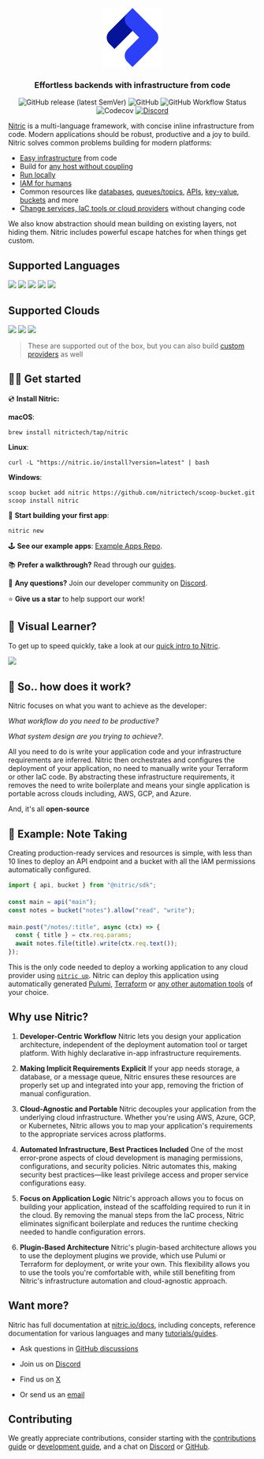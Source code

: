 <p align="center">
  <a href="https://nitric.io">
    <img src="docs/assets/nitric-logo.svg" width="120" alt="Nitric Logo"/>
  </a>
</p>

<h3 align="center">Effortless backends with infrastructure from code</h3>

<p align="center">
  <img alt="GitHub release (latest SemVer)" src="https://img.shields.io/github/v/release/nitrictech/nitric?style=for-the-badge">
  <img alt="GitHub" src="https://img.shields.io/github/license/nitrictech/nitric?style=for-the-badge">
  <img alt="GitHub Workflow Status" src="https://img.shields.io/github/actions/workflow/status/nitrictech/nitric/test.yaml?branch=develop&style=for-the-badge">
  <img alt="Codecov" src="https://img.shields.io/codecov/c/github/nitrictech/nitric?style=for-the-badge">
  <a href="https://nitric.io/chat"><img alt="Discord" src="https://img.shields.io/discord/955259353043173427?label=discord&style=for-the-badge"></a>
</p>

[Nitric](https://nitric.io) is a multi-language framework, with concise inline infrastructure from code. Modern applications should be robust, productive and a joy to build. Nitric solves common problems building for modern platforms:

- [Easy infrastructure](https://nitric.io/docs/get-started/foundations/why-nitric) from code
- Build for [any host without coupling](https://nitric.io/docs/providers)
- [Run locally](https://nitric.io/docs/get-started/foundations/projects/local-development#local-dashboard)
- [IAM for humans](https://nitric.io/docs/get-started/foundations/infrastructure/security)
- Common resources like [databases](https://nitric.io/docs/sql), [queues/topics](https://nitric.io/docs/messaging), [APIs](https://nitric.io/docs/apis), [key-value](https://nitric.io/docs/keyvalue), [buckets](https://nitric.io/docs/storage) and more
- [Change services, IaC tools or cloud providers](https://nitric.io/docs/providers) without changing code

We also know abstraction should mean building on existing layers, not hiding them. Nitric includes powerful escape hatches for when things get custom.

## Supported Languages

<p>
  <a href="https://github.com/nitrictech/node-sdk"><img src="https://skillicons.dev/icons?i=js"/></a>
  <a href="https://github.com/nitrictech/node-sdk"><img src="https://skillicons.dev/icons?i=ts"/></a>
  <a href="https://github.com/nitrictech/python-sdk"><img src="https://skillicons.dev/icons?i=py"/></a>
  <a href="https://github.com/nitrictech/go-sdk"><img src="https://skillicons.dev/icons?i=go"/></a>
  <a href="https://github.com/nitrictech/dart-sdk"><img src="https://skillicons.dev/icons?i=dart"/></a>
</p>

## Supported Clouds

<p>
  <a href="./cloud/aws"><img src="https://skillicons.dev/icons?i=aws"/></a>
  <a href="./cloud/gcp"><img src="https://skillicons.dev/icons?i=gcp"/></a>
  <a href="./cloud/azure"><img src="https://skillicons.dev/icons?i=azure"/></a>
</p>

> These are supported out of the box, but you can also build [custom providers](https://nitric.io/docs/providers/custom/create) as well

## 🧑‍💻 Get started

💿 **Install Nitric:**

**macOS**:

```
brew install nitrictech/tap/nitric
```

**Linux**:

```
curl -L "https://nitric.io/install?version=latest" | bash
```

**Windows**:

```
scoop bucket add nitric https://github.com/nitrictech/scoop-bucket.git
scoop install nitric
```

🚀 **Start building your first app**:

```
nitric new
```

🕹 **See our example apps**: [Example Apps Repo](https://github.com/nitrictech/examples).

📚 **Prefer a walkthrough?** Read through our [guides](https://nitric.io/docs/guides).

👋 **Any questions?** Join our developer community on [Discord](https://nitric.io/chat).

⭐ **Give us a star** to help support our work!

## 🍿 Visual Learner?

To get up to speed quickly, take a look at our [quick intro to Nitric](https://www.youtube.com/watch?v=Hljs7Ei9SIs).

<a href="https://www.youtube.com/watch?v=Hljs7Ei9SIs">
  <img width="600px" src="https://img.youtube.com/vi/Hljs7Ei9SIs/maxresdefault.jpg"/>
</a>

## 🤷 So.. how does it work?

Nitric focuses on what you want to achieve as the developer:

_What workflow do you need to be productive?_

_What system design are you trying to achieve?_.

All you need to do is write your application code and your infrastructure requirements are inferred. Nitric then orchestrates and configures the deployment of your application, no need to manually write your Terraform or other IaC code. By abstracting these infrastructure requirements, it removes the need to write boilerplate and means your single application is portable across clouds including, AWS, GCP, and Azure.

And, it's all **open-source**

## 📝 Example: Note Taking

Creating production-ready services and resources is simple, with less than 10 lines to deploy an API endpoint and a bucket with all the IAM permissions automatically configured.

```javascript
import { api, bucket } from "@nitric/sdk";

const main = api("main");
const notes = bucket("notes").allow("read", "write");

main.post("/notes/:title", async (ctx) => {
  const { title } = ctx.req.params;
  await notes.file(title).write(ctx.req.text());
});
```

This is the only code needed to deploy a working application to any cloud provider using [`nitric up`](https://nitric.io/docs/get-started/foundations/deployment). Nitric can deploy this application using automatically generated [Pulumi](https://nitric.io/docs/providers/pulumi), [Terraform](https://nitric.io/docs/providers/terraform) or [any other automation tools](https://nitric.io/docs/providers/custom/create) of your choice.

## Why use Nitric?

1. **Developer-Centric Workflow** Nitric lets you design your application architecture, independent of the deployment automation tool or target platform. With highly declarative in-app infrastructure requirements.

2. **Making Implicit Requirements Explicit** If your app needs storage, a database, or a message queue, Nitric ensures these resources are properly set up and integrated into your app, removing the friction of manual configuration.

3. **Cloud-Agnostic and Portable** Nitric decouples your application from the underlying cloud infrastructure. Whether you're using AWS, Azure, GCP, or Kubernetes, Nitric allows you to map your application's requirements to the appropriate services across platforms.

4. **Automated Infrastructure, Best Practices Included** One of the most error-prone aspects of cloud development is managing permissions, configurations, and security policies. Nitric automates this, making security best practices—like least privilege access and proper service configurations easy.

5. **Focus on Application Logic** Nitric's approach allows you to focus on building your application, instead of the scaffolding required to run it in the cloud. By removing the manual steps from the IaC process, Nitric eliminates significant boilerplate and reduces the runtime checking needed to handle configuration errors.

6. **Plugin-Based Architecture** Nitric's plugin-based architecture allows you to use the deployment plugins we provide, which use Pulumi or Terraform for deployment, or write your own. This flexibility allows you to use the tools you're comfortable with, while still benefiting from Nitric's infrastructure automation and cloud-agnostic approach.

## Want more?

Nitric has full documentation at [nitric.io/docs](https://nitric.io/docs), including concepts, reference documentation for various languages and many [tutorials/guides](https://nitric.io/docs/guides).

- Ask questions in [GitHub discussions](https://github.com/nitrictech/nitric/discussions)

- Join us on [Discord](https://nitric.io/chat)

- Find us on [X](https://x.com/nitric_io)

- Or send us an [email](mailto:maintainers@nitric.io)

## Contributing

We greatly appreciate contributions, consider starting with the [contributions guide](./CONTRIBUTING.md) or [development guide](./DEVELOPERS.md), and a chat on [Discord](https://nitric.io/chat) or [GitHub](https://github.com/nitrictech/nitric/discussions).
